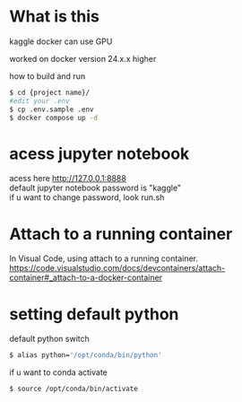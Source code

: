 # What is this
kaggle docker can use GPU  

worked on docker version 24.x.x higher

how to build and run
```bash
$ cd {project name}/
#edit your .env
$ cp .env.sample .env
$ docker compose up -d
```

# acess jupyter notebook
acess here http://127.0.0.1:8888  
default jupyter notebook password is "kaggle"  
if u want to change password, look run.sh  

# Attach to a running container
In Visual Code, using attach to a running container.
https://code.visualstudio.com/docs/devcontainers/attach-container#_attach-to-a-docker-container

# setting default python
default python switch
```bash
$ alias python='/opt/conda/bin/python'
```

if u want to conda activate
```bash
$ source /opt/conda/bin/activate
```
